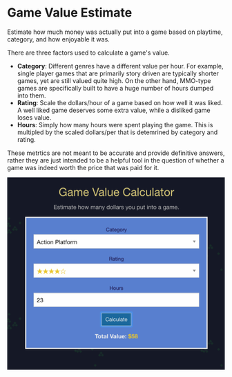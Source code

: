# Game Value Estimate

Estimate how much money was actually put into a game based on playtime, category, and how enjoyable it was.

There are three factors used to calculate a game's value.

 - **Category**: Different genres have a different value per hour. For example, single player games that are primarily story driven are typically shorter games, yet are still valued quite high. On the other hand, MMO-type games are specifically built to have a huge number of hours dumped into them.
 - **Rating**: Scale the dollars/hour of a game based on how well it was liked. A well liked game deserves some extra value, while a disliked game loses value.
 - **Hours**: Simply how many hours were spent playing the game. This is multipled by the scaled dollars/per that is detemrined by category and rating.

These metrtics are not meant to be accurate and provide definitive answers, rather they are just intended to be a helpful tool in the question of whether a game was indeed worth the price that was paid for it.

![Screenshot](screenshot.png)
